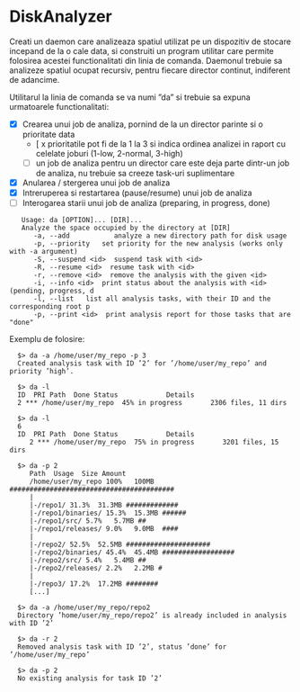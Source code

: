 # DiskAnalyzer

Creati un daemon care analizeaza spatiul utilizat pe un dispozitiv de stocare incepand de la o cale data, si construiti un program utilitar care permite folosirea acestei functionalitati din linia de comanda.
Daemonul trebuie sa analizeze spatiul ocupat recursiv, pentru fiecare director continut, indiferent de adancime.

Utilitarul la linia de comanda se va numi ”da” si trebuie sa expuna urmatoarele functionalitati: 
- [x] Crearea unui job de analiza, pornind de la un director parinte si o prioritate data
    - [ x prioritatile pot fi de la 1 la 3 si indica ordinea analizei in raport cu celelate joburi (1-low, 2-normal, 3-high)
    - [ ] un job de analiza pentru un director care este deja parte dintr-un job de analiza, nu trebuie sa creeze task-uri suplimentare
- [x] Anularea / stergerea unui job de analiza
- [x] Intreruperea si restartarea (pause/resume) unui job de analiza
- [ ] Interogarea starii unui job de analiza (preparing, in progress, done)

```
   Usage: da [OPTION]... [DIR]...
   Analyze the space occupied by the directory at [DIR]
      -a, --add           analyze a new directory path for disk usage
      -p, --priority   set priority for the new analysis (works only with -a argument)
      -S, --suspend <id>  suspend task with <id>
      -R, --resume <id>  resume task with <id>
      -r, --remove <id>  remove the analysis with the given <id>
      -i, --info <id>  print status about the analysis with <id> (pending, progress, d
      -l, --list   list all analysis tasks, with their ID and the corresponding root p
      -p, --print <id>  print analysis report for those tasks that are "done"
```

Exemplu de folosire:
```
  $> da -a /home/user/my_repo -p 3
  Created analysis task with ID ’2’ for ’/home/user/my_repo’ and priority ’high’.

  $> da -l
  ID  PRI Path  Done Status            Details
  2 *** /home/user/my_repo  45% in progress       2306 files, 11 dirs

  $> da -l
  6
  ID  PRI Path  Done Status            Details
     2 *** /home/user/my_repo  75% in progress       3201 files, 15 dirs
     
  $> da -p 2
     Path  Usage  Size Amount
     /home/user/my_repo 100%   100MB  #########################################
     |
     |-/repo1/ 31.3%  31.3MB #############
     |-/repo1/binaries/ 15.3%  15.3MB ######
     |-/repo1/src/ 5.7%   5.7MB ##
     |-/repo1/releases/ 9.0%   9.0MB  ####
     |
     |-/repo2/ 52.5%  52.5MB #####################
     |-/repo2/binaries/ 45.4%  45.4MB ##################
     |-/repo2/src/ 5.4%   5.4MB ##
     |-/repo2/releases/ 2.2%   2.2MB #
     |
     |-/repo3/ 17.2%  17.2MB ########
     [...]
     
  $> da -a /home/user/my_repo/repo2
  Directory ’home/user/my_repo/repo2’ is already included in analysis with ID ’2’
  
  $> da -r 2
  Removed analysis task with ID ’2’, status ’done’ for ’/home/user/my_repo’
  
  $> da -p 2
  No existing analysis for task ID ’2’
```
